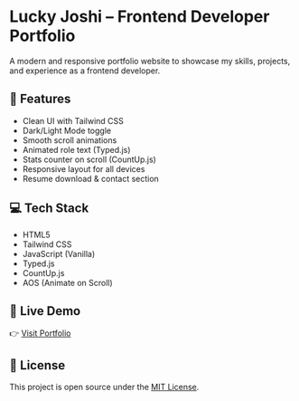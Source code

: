 # Lucky Joshi – Frontend Developer Portfolio

A modern and responsive portfolio website to showcase my skills, projects, and experience as a frontend developer.

## 🚀 Features

- Clean UI with Tailwind CSS
- Dark/Light Mode toggle
- Smooth scroll animations
- Animated role text (Typed.js)
- Stats counter on scroll (CountUp.js)
- Responsive layout for all devices
- Resume download & contact section

## 💻 Tech Stack

- HTML5
- Tailwind CSS
- JavaScript (Vanilla)
- Typed.js
- CountUp.js
- AOS (Animate on Scroll)

## 🔗 Live Demo

👉 [Visit Portfolio](https://luckyjoshiportfoliopage.netlify.app)

## 📄 License

This project is open source under the [MIT License](https://opensource.org/licenses/MIT).
